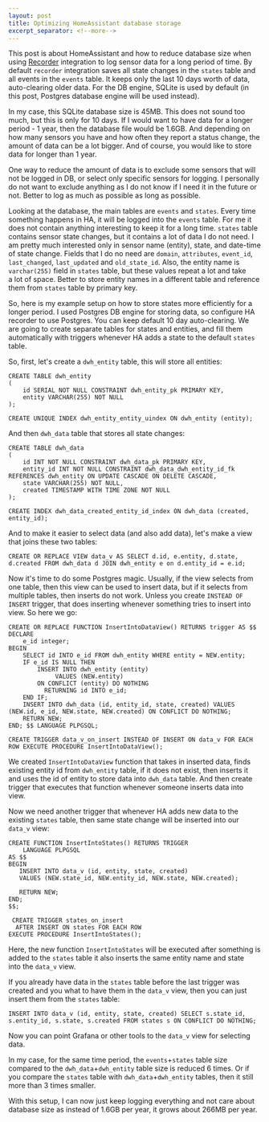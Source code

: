 ```yaml
---
layout: post
title: Optimizing HomeAssistant database storage
excerpt_separator: <!--more-->
---
```


This post is about HomeAssistant and how to reduce database size when using [Recorder](https://www.home-assistant.io/integrations/recorder/) integration to log sensor data for a long period of time. By default `recorder` integration saves all state changes in the `states` table and all events in the `events` table. It keeps only the last 10 days worth of data, auto-clearing older data. For the DB engine, SQLite is used by default (in this post, Postgres database engine will be used instead).

<!--more-->

In my case, this SQLite database size is 45MB. This does not sound too much, but this is only for 10 days. If I would want to have data for a longer period - 1 year, then the database file would be 1.6GB. And depending on how many sensors you have and how often they report a status change, the amount of data can be a lot bigger. And of course, you would like to store data for longer than 1 year.

One way to reduce the amount of data is to exclude some sensors that will not be logged in DB, or select only specific sensors for logging. I personally do not want to exclude anything as I do not know if I need it in the future or not. Better to log as much as possible as long as possible.

Looking at the database, the main tables are `events` and `states`. Every time something happens in HA, it will be logged into the `events` table. For me it does not contain anything interesting to keep it for a long time. `states` table contains sensor state changes, but it contains a lot of data I do not need. I am pretty much interested only in sensor name (entity), state, and date-time of state change. Fields that I do no need are `domain`, `attributes`, `event_id`, `last_changed`, `last_updated` and `old_state_id`. Also, the entity name is `varchar(255)` field in `states` table, but these values repeat a lot and take a lot of space. Better to store entity names in a different table and reference them from `states` table by primary key.

So, here is my example setup on how to store states more efficiently for a longer period. I used Postgres DB engine for storing data, so configure HA recorder to use Postgres. You can keep default 10 day auto-clearing. We are going to create separate tables for states and entities, and fill them automatically with triggers whenever HA adds a state to the default `states` table.

So, first, let's create a `dwh_entity` table, this will store all entities:
```
CREATE TABLE dwh_entity
(
	id SERIAL NOT NULL CONSTRAINT dwh_entity_pk PRIMARY KEY,
	entity VARCHAR(255) NOT NULL
);

CREATE UNIQUE INDEX dwh_entity_entity_uindex ON dwh_entity (entity);
```

And then `dwh_data` table that stores all state changes:
```
CREATE TABLE dwh_data
(
	id INT NOT NULL CONSTRAINT dwh_data_pk PRIMARY KEY,
	entity_id INT NOT NULL CONSTRAINT dwh_data_dwh_entity_id_fk REFERENCES dwh_entity ON UPDATE CASCADE ON DELETE CASCADE,
	state VARCHAR(255) NOT NULL,
	created TIMESTAMP WITH TIME ZONE NOT NULL
);

CREATE INDEX dwh_data_created_entity_id_index ON dwh_data (created, entity_id);
```

And to make it easier to select data (and also add data), let's make a view that joins these two tables:
```
CREATE OR REPLACE VIEW data_v AS SELECT d.id, e.entity, d.state, d.created FROM dwh_data d JOIN dwh_entity e on d.entity_id = e.id;
```

Now it's time to do some Postgres magic. Usually, if the view selects from one table, then this view can be used to insert data, but if it selects from multiple tables, then inserts do not work. Unless you create `INSTEAD OF INSERT` trigger, that does inserting whenever something tries to insert into view. So here we go:
```
CREATE OR REPLACE FUNCTION InsertIntoDataView() RETURNS trigger AS $$
DECLARE
    e_id integer;
BEGIN
    SELECT id INTO e_id FROM dwh_entity WHERE entity = NEW.entity;
    IF e_id IS NULL THEN
        INSERT INTO dwh_entity (entity)
		     VALUES (NEW.entity)
		ON CONFLICT (entity) DO NOTHING
		  RETURNING id INTO e_id;
    END IF;
    INSERT INTO dwh_data (id, entity_id, state, created) VALUES (NEW.id, e_id, NEW.state, NEW.created) ON CONFLICT DO NOTHING;
    RETURN NEW;
END; $$ LANGUAGE PLPGSQL;

CREATE TRIGGER data_v_on_insert INSTEAD OF INSERT ON data_v FOR EACH ROW EXECUTE PROCEDURE InsertIntoDataView();
```

We created `InsertIntoDataView` function that takes in inserted data, finds existing entity id from `dwh_entity` table, if it does not exist, then inserts it and uses the id of entity to store data into `dwh_data` table. And then create trigger that executes that function whenever someone inserts data into view.

Now we need another trigger that whenever HA adds new data to the existing `states` table, then same state change will be inserted into our `data_v` view:
```
CREATE FUNCTION InsertIntoStates() RETURNS TRIGGER
	LANGUAGE PLPGSQL
AS $$
BEGIN
   INSERT INTO data_v (id, entity, state, created)
   VALUES (NEW.state_id, NEW.entity_id, NEW.state, NEW.created);

   RETURN NEW;
END;
$$;

 CREATE TRIGGER states_on_insert
  AFTER INSERT ON states FOR EACH ROW
EXECUTE PROCEDURE InsertIntoStates();
```

Here, the new function `InsertIntoStates` will be executed after something is added to the `states` table it also inserts the same entity name and state into the `data_v` view.

If you already have data in the `states` table before the last trigger was created and you what to have them in the `data_v` view, then you can just insert them from the `states` table:
```
INSERT INTO data_v (id, entity, state, created) SELECT s.state_id, s.entity_id, s.state, s.created FROM states s ON CONFLICT DO NOTHING;
```

Now you can point Grafana or other tools to the `data_v` view for selecting data.

In my case, for the same time period, the `events`+`states` table size compared to the `dwh_data`+`dwh_entity` table size is reduced 6 times. Or if you compare the `states` table with `dwh_data`+`dwh_entity` tables, then it still more than 3 times smaller.

With this setup, I can now just keep logging everything and not care about database size as instead of 1.6GB per year, it grows about 266MB per year.